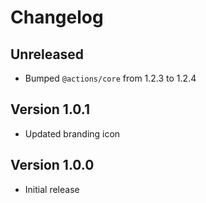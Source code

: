 # Changelog

## Unreleased

- Bumped `@actions/core` from 1.2.3 to 1.2.4

## Version 1.0.1

- Updated branding icon

## Version 1.0.0

- Initial release

